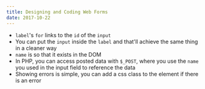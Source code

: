 ```yaml
---
title: Designing and Coding Web Forms
date: 2017-10-22
---
```

- `label`'s `for` links to the `id` of the `input`
- You can put the `input` inside the `label` and that'll achieve the same thing in a cleaner way
- `name` is so that it exists in the DOM
- In PHP, you can access posted data with `$_POST`, where you use the `name` you used in the input field to reference the data
- Showing errors is simple, you can add a css class to the element if there is an error



```html

```